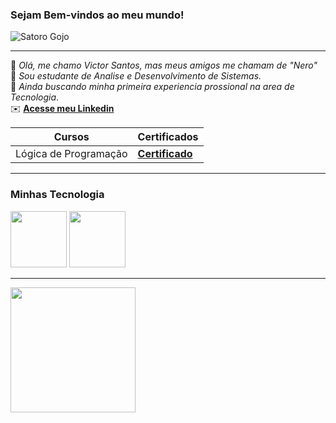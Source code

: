 ### Sejam Bem-vindos ao meu mundo!
![Satoro Gojo](https://images4.alphacoders.com/133/1332281.jpeg)

----------------------

📝 *Olá, me chamo Victor Santos, mas meus amigos me chamam de "Nero"*<br>
💬 *Sou estudante de Analise e Desenvolvimento de Sistemas.*<br>
💬 *Ainda buscando minha primeira experiencia prossional na area de Tecnologia*.<br>
✉️ **[Acesse meu Linkedin](https://www.linkedin.com/in/victor-santos-de-souza/)**<br>

| Cursos    | Certificados |
|-----------|--------------|
|Lógica de Programação|**[Certificado](https://hermes.dio.me/certificates/SJSNC9YC.pdf)**|



----------------------

### Minhas Tecnologia

<div aling="center">
<div style=display : flex>
<img src="https://cdn.jsdelivr.net/gh/devicons/devicon@latest/icons/python/python-original.svg" width="90px">
<img src="https://cdn.jsdelivr.net/gh/devicons/devicon@latest/icons/javascript/javascript-original.svg" width="90px">

<div/>
<div/>

-------

<img src="hthttps://i.makeagif.com/media/8-26-2020/-nJO_g.gif" width="200px">


<!--
**VictorSantosdeSouza/VictorSantosdeSouza** is a ✨ _special_ ✨ repository because its `README.md` (this file) appears on your GitHub profile.

Here are some ideas to get you started:

- 🔭 I’m currently working on ...
- 🌱 I’m currently learning ...
- 👯 I’m looking to collaborate on ...
- 🤔 I’m looking for help with ...
- 💬 Ask me about ...
- 📫 How to reach me: ...
- 😄 Pronouns: ...
- ⚡ Fun fact: ...
-->



[def]: https://i.makeagif.com/media/8-26-2020/-nJO_g.gif